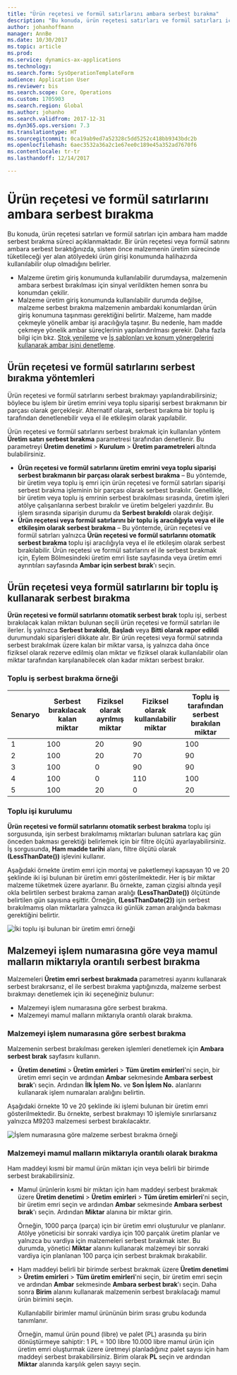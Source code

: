 ```yaml
---
title: "Ürün reçetesi ve formül satırlarını ambara serbest bırakma"
description: "Bu konuda, ürün reçetesi satırları ve formül satırları için ambara ham madde serbest bırakma süreci açıklanmaktadır."
author: johanhoffmann
manager: AnnBe
ms.date: 10/30/2017
ms.topic: article
ms.prod: 
ms.service: dynamics-ax-applications
ms.technology: 
ms.search.form: SysOperationTemplateForm
audience: Application User
ms.reviewer: bis
ms.search.scope: Core, Operations
ms.custom: 1705903
ms.search.region: Global
ms.author: johanho
ms.search.validfrom: 2017-12-31
ms.dyn365.ops.version: 7.3
ms.translationtype: HT
ms.sourcegitcommit: 0ca19ab9ed7a52328c5dd5252c418bb9343bdc2b
ms.openlocfilehash: 6aec3532a36a2c1e67ee0c189e45a352ad7670f6
ms.contentlocale: tr-tr
ms.lasthandoff: 12/14/2017

---
```


# <a name="release-bom-and-formula-lines-to-the-warehouse"></a>Ürün reçetesi ve formül satırlarını ambara serbest bırakma

Bu konuda, ürün reçetesi satırları ve formül satırları için ambara ham madde serbest bırakma süreci açıklanmaktadır. Bir ürün reçetesi veya formül satırını ambara serbest bıraktığınızda, sistem önce malzemenin üretim sürecinde tüketileceği yer alan atölyedeki ürün girişi konumunda halihazırda kullanılabilir olup olmadığını belirler.

- Malzeme üretim giriş konumunda kullanılabilir durumdaysa, malzemenin ambara serbest bırakılması için sinyal verildikten hemen sonra bu konumdan çekilir.
- Malzeme üretim giriş konumunda kullanılabilir durumda değilse, malzeme serbest bırakma malzemenin ambardaki konumlardan ürün giriş konumuna taşınması gerektiğini belirtir. Malzeme, ham madde çekmeyle yönelik ambar işi aracılığıyla taşınır. Bu nedenle, ham madde çekmeye yönelik ambar süreçlerinin yapılandırılması gerekir. Daha fazla bilgi için bkz. [Stok yenileme](../warehousing/replenishment.md) ve [İş şablonları ve konum yönergelerini kullanarak ambar işini denetleme](../warehousing/control-warehouse-location-directives.md).

## <a name="methods-for-releasing-bom-and-formula-lines"></a>Ürün reçetesi ve formül satırlarını serbest bırakma yöntemleri

Ürün reçetesi ve formül satırlarını serbest bırakmayı yapılandırabilirsiniz; böylece bu işlem bir üretim emrini veya toplu siparişi serbest bırakmanın bir parçası olarak gerçekleşir. Alternatif olarak, serbest bırakma bir toplu iş tarafından denetlenebilir veya el ile etkileşim olarak yapılabilir.

Ürün reçetesi ve formül satırlarını serbest bırakmak için kullanılan yöntem **Üretim satırı serbest bırakma** parametresi tarafından denetlenir. Bu parametreyi **Üretim denetimi** \> **Kurulum** \> **Üretim parametreleri** altında bulabilirsiniz.

- **Ürün reçetesi ve formül satırlarını üretim emrini veya toplu siparişi serbest bırakmanın bir parçası olarak serbest bırakma** – Bu yöntemde, bir üretim veya toplu iş emri için ürün reçetesi ve formül satırları siparişi serbest bırakma işleminin bir parçası olarak serbest bırakılır. Genellikle, bir üretim veya toplu iş emrinin serbest bırakılması sırasında, üretim işleri atölye çalışanlarına serbest bırakılır ve üretim belgeleri yazdırılır. Bu işlem sırasında siparişin durumu da **Serbest bırakıldı** olarak değişir.
- **Ürün reçetesi veya formül satırlarını bir toplu iş aracılığıyla veya el ile etkileşim olarak serbest bırakma** – Bu yöntemde, ürün reçetesi ve formül satırları yalnızca **Ürün reçetesi ve formül satırlarını otomatik serbest bırakma** toplu işi aracılığıyla veya el ile etkileşim olarak serbest bırakılabilir. Ürün reçetesi ve formül satırlarını el ile serbest bırakmak için, Eylem Bölmesindeki üretim emri liste sayfasında veya üretim emri ayrıntıları sayfasında **Ambar için serbest bırak**'ı seçin.

## <a name="releasing-the-bom-and-formula-lines-by-using-a-batch-job"></a>Ürün reçetesi veya formül satırlarını bir toplu iş kullanarak serbest bırakma

**Ürün reçetesi ve formül satırlarını otomatik serbest bırak** toplu işi, serbest bırakılacak kalan miktarı bulunan seçili ürün reçetesi ve formül satırları ile ilerler. İş yalnızca **Serbest bırakıldı**, **Başladı** veya **Bitti olarak rapor edildi** durumundaki siparişleri dikkate alır. Bir ürün reçetesi veya formül satırında serbest bırakılmak üzere kalan bir miktar varsa, iş yalnızca daha önce fiziksel olarak rezerve edilmiş olan miktar ve fiziksel olarak kullanılabilir olan miktar tarafından karşılanabilecek olan kadar miktarı serbest bırakır.

### <a name="example-of-a-batch-job-release"></a>Toplu iş serbest bırakma örneği

| Senaryo | Serbest bırakılacak kalan miktar | Fiziksel olarak ayrılmış miktar | Fiziksel olarak kullanılabilir miktar | Toplu iş tarafından serbest bırakılan miktar |
|----------|-------------------------------|------------------------------|-------------------------------|------------------------------------|
| 1        | 100                           | 20                           | 90                            | 100                                |
| 2        | 100                           | 20                           | 70                            | 90                                 |
| 3        | 100                           | 0                            | 90                            | 90                                 |
| 4        | 100                           | 0                            | 110                           | 100                                |
| 5        | 100                           | 20                           | 0                             | 20                                 |

### <a name="batch-job-setup"></a>Toplu işi kurulumu

**Ürün reçetesi ve formül satırlarını otomatik serbest bırakma** toplu işi sorgusunda, işin serbest bırakılmamış miktarları bulunan satırlara kaç gün önceden bakması gerektiği belirlemek için bir filtre ölçütü ayarlayabilirsiniz. İş sorgusunda, **Ham madde tarihi** alanı, filtre ölçütü olarak **(LessThanDate())** işlevini kullanır.

Aşağıdaki örnekte üretim emri için montaj ve paketlemeyi kapsayan 10 ve 20 şeklinde iki işi bulunan bir üretim emri gösterilmektedir. Her iş bir miktar malzeme tüketmek üzere ayarlanır. Bu örnekte, zaman çizgisi altında yeşil okla belirtilen serbest bırakma zaman aralığı **(LessThanDate())** ölçütünde belirtilen gün sayısına eşittir. Örneğin, **(LessThanDate(2))** işin serbest bırakılmamış olan miktarlara yalnızca iki günlük zaman aralığında bakması gerektiğini belirtir.

![İki toplu işi bulunan bir üretim emri örneği](media/bach-job-setup.PNG)

## <a name="releasing-material-per-operation-number-or-in-proportion-to-the-amount-of-finished-goods"></a>Malzemeyi işlem numarasına göre veya mamul malların miktarıyla orantılı serbest bırakma

Malzemeleri **Üretim emri serbest bırakmada** parametresi ayarını kullanarak serbest bırakırsanız, el ile serbest bırakma yaptığınızda, malzeme serbest bırakmayı denetlemek için iki seçeneğiniz bulunur:

- Malzemeyi işlem numarasına göre serbest bırakma.
- Malzemeyi mamul malların miktarıyla orantılı olarak bırakma.

### <a name="release-material-per-operation-number"></a>Malzemeyi işlem numarasına göre serbest bırakma

Malzemenin serbest bırakılması gereken işlemleri denetlemek için **Ambara serbest bırak** sayfasını kullanın.

- **Üretim denetimi** \> **Üretim emirleri** \> **Tüm üretim emirleri**'ni seçin, bir üretim emri seçin ve ardından **Ambar** sekmesinde **Ambara serbest bırak**'ı seçin. Ardından **İlk İşlem No.** ve **Son İşlem No.** alanlarını kullanarak işlem numaraları aralığını belirtin.

Aşağıdaki örnekte 10 ve 20 şeklinde iki işlemi bulunan bir üretim emri gösterilmektedir. Bu örnekte, serbest bırakmayı 10 işlemiyle sınırlarsanız yalnızca M9203 malzemesi serbest bırakılacaktır.

![İşlem numarasına göre malzeme serbest bırakma örneği](media/two-operations.PNG)

### <a name="release-material-in-proportion-to-the-amount-of-finished-goods"></a>Malzemeyi mamul malların miktarıyla orantılı olarak bırakma

Ham maddeyi kısmi bir mamul ürün miktarı için veya belirli bir birimde serbest bırakabilirsiniz.

- Mamul ürünlerin kısmi bir miktarı için ham maddeyi serbest bırakmak üzere **Üretim denetimi** \> **Üretim emirleri** \> **Tüm üretim emirleri**'ni seçin, bir üretim emri seçin ve ardından **Ambar** sekmesinde **Ambara serbest bırak**'ı seçin. Ardından **Miktar** alanına bir miktar girin.

    Örneğin, 1000 parça (parça) için bir üretim emri oluşturulur ve planlanır. Atölye yöneticisi bir sonraki vardiya için 100 parçalık üretim planlar ve yalnızca bu vardiya için malzemeleri serbest bırakmak ister. Bu durumda, yönetici **Miktar** alanını kullanarak malzemeyi bir sonraki vardiya için planlanan 100 parça için serbest bırakmak bırakabilir.

- Ham maddeyi belirli bir birimde serbest bırakmak üzere **Üretim denetimi** \> **Üretim emirleri** \> **Tüm üretim emirleri**'ni seçin, bir üretim emri seçin ve ardından **Ambar** sekmesinde **Ambara serbest bırak**'ı seçin. Daha sonra **Birim** alanını kullanarak malzemenin serbest bırakılacağı mamul ürün birimini seçin.

    Kullanılabilir birimler mamul ürününün birim sırası grubu kodunda tanımlanır.

    Örneğin, mamul ürün pound (libre) ve palet (PL) arasında şu birin dönüştürmeye sahiptir: 1 PL = 100 libre 10.000 libre mamul ürün için üretim emri oluşturmak üzere üretmeyi planladığınız palet sayısı için ham maddeyi serbest bırakabilirsiniz. Birim olarak **PL** seçin ve ardından **Miktar** alanında karşılık gelen sayıyı seçin.

